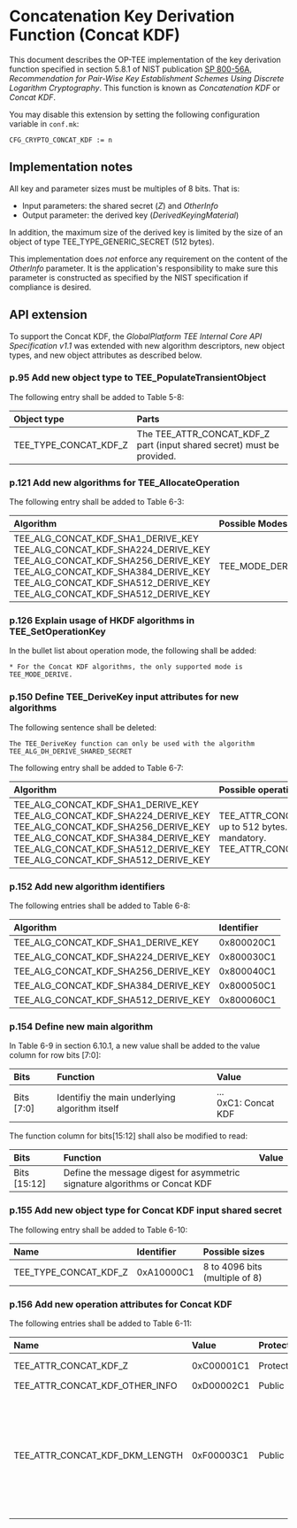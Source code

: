 # Concatenation Key Derivation Function (Concat KDF)

This document describes the OP-TEE implementation of the key derivation function
specified in section 5.8.1 of NIST publication [SP 800-56A](http://csrc.nist.gov/publications/nistpubs/800-56A/SP800-56A_Revision1_Mar08-2007.pdf), *Recommendation for Pair-Wise Key Establishment Schemes Using Discrete Logarithm Cryptography*. This function is known as *Concatenation KDF* or *Concat
KDF*.

You may disable this extension by setting the following configuration variable
in `conf.mk`:

    CFG_CRYPTO_CONCAT_KDF := n

## Implementation notes

All key and parameter sizes must be multiples of 8 bits. That is:
- Input parameters: the shared secret (*Z*) and *OtherInfo*
- Output parameter: the derived key (*DerivedKeyingMaterial*)

In addition, the maximum size of the derived key is limited by the size of an
object of type TEE_TYPE_GENERIC_SECRET (512 bytes).

This implementation does *not* enforce any requirement on the content of the
*OtherInfo* parameter. It is the application's responsibility to make sure this
parameter is constructed as specified by the NIST specification if compliance
is desired.


## API extension

To support the Concat KDF, the *GlobalPlatform TEE Internal Core API Specification
v1.1* was extended with new algorithm descriptors, new object types, and new
object attributes as described below.

### p.95 Add new object type to TEE_PopulateTransientObject

The following entry shall be added to Table 5-8:

Object type           | Parts
:---------------------|:--------------------------------------------
TEE_TYPE_CONCAT_KDF_Z | The TEE_ATTR_CONCAT_KDF_Z part (input shared secret) must be provided.

### p.121 Add new algorithms for TEE_AllocateOperation

The following entry shall be added to Table 6-3:

Algorithm                   | Possible Modes
:---------------------------|:--------------
TEE_ALG_CONCAT_KDF_SHA1_DERIVE_KEY <br> TEE_ALG_CONCAT_KDF_SHA224_DERIVE_KEY <br> TEE_ALG_CONCAT_KDF_SHA256_DERIVE_KEY <br> TEE_ALG_CONCAT_KDF_SHA384_DERIVE_KEY <br> TEE_ALG_CONCAT_KDF_SHA512_DERIVE_KEY <br> TEE_ALG_CONCAT_KDF_SHA512_DERIVE_KEY | TEE_MODE_DERIVE

### p.126 Explain usage of HKDF algorithms in TEE_SetOperationKey

In the bullet list about operation mode, the following shall be added:

    * For the Concat KDF algorithms, the only supported mode is TEE_MODE_DERIVE.

### p.150 Define TEE_DeriveKey input attributes for new algorithms

The following sentence shall be deleted:

    The TEE_DeriveKey function can only be used with the algorithm
    TEE_ALG_DH_DERIVE_SHARED_SECRET

The following entry shall be added to Table 6-7:

Algorithm                   | Possible operation parameters
:---------------------------|:-----------------------------
TEE_ALG_CONCAT_KDF_SHA1_DERIVE_KEY <br> TEE_ALG_CONCAT_KDF_SHA224_DERIVE_KEY <br> TEE_ALG_CONCAT_KDF_SHA256_DERIVE_KEY <br> TEE_ALG_CONCAT_KDF_SHA384_DERIVE_KEY <br> TEE_ALG_CONCAT_KDF_SHA512_DERIVE_KEY <br> TEE_ALG_CONCAT_KDF_SHA512_DERIVE_KEY | TEE_ATTR_CONCAT_KDF_DKM_LENGTH: up to 512 bytes. This parameter is mandatory. <br> TEE_ATTR_CONCAT_KDF_OTHER_INFO

### p.152 Add new algorithm identifiers

The following entries shall be added to Table 6-8:

Algorithm                            | Identifier
:------------------------------------|:----------
TEE_ALG_CONCAT_KDF_SHA1_DERIVE_KEY   | 0x800020C1
TEE_ALG_CONCAT_KDF_SHA224_DERIVE_KEY | 0x800030C1
TEE_ALG_CONCAT_KDF_SHA256_DERIVE_KEY | 0x800040C1
TEE_ALG_CONCAT_KDF_SHA384_DERIVE_KEY | 0x800050C1
TEE_ALG_CONCAT_KDF_SHA512_DERIVE_KEY | 0x800060C1

### p.154 Define new main algorithm

In Table 6-9 in section 6.10.1, a new value shall be added to the value column
for row bits [7:0]:

Bits       | Function                                       | Value
:----------|:-----------------------------------------------|:-----------------
Bits [7:0] | Identifiy the main underlying algorithm itself | ...<br>0xC1: Concat KDF

The function column for bits[15:12] shall also be modified to read:

Bits         | Function                                     | Value
:------------|:---------------------------------------------|:-----------
Bits [15:12] | Define the message digest for asymmetric signature algorithms or Concat KDF |

### p.155 Add new object type for Concat KDF input shared secret

The following entry shall be added to Table 6-10:

Name                              | Identifier | Possible sizes
:---------------------------------|:-----------|:--------------------------------
TEE_TYPE_CONCAT_KDF_Z             | 0xA10000C1 | 8 to 4096 bits (multiple of 8)

### p.156 Add new operation attributes for Concat KDF

The following entries shall be added to Table 6-11:

Name                               | Value      | Protection | Type  | Comment
:----------------------------------|:-----------|:-----------|:------|:--------
TEE_ATTR_CONCAT_KDF_Z              | 0xC00001C1 | Protected  | Ref   | The shared secret (*Z*)
TEE_ATTR_CONCAT_KDF_OTHER_INFO     | 0xD00002C1 | Public     | Ref   | *OtherInfo*
TEE_ATTR_CONCAT_KDF_DKM_LENGTH     | 0xF00003C1 | Public     | Value | The length (in bytes) of the derived keying material to be generated, maximum 512. This is *KeyDataLen* / 8.

